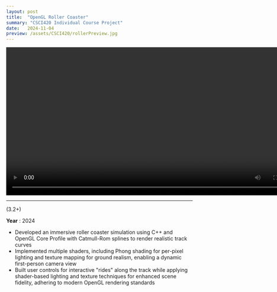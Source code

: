 ```yaml
---
layout: post
title:  "OpenGL Roller Coaster"
summary: "CSCI420 Individual Course Project"
date:   2024-11-04
preview: /assets/CSCI420/rollerPreview.jpg
---
```


<video controls width="800">
  <source src="/assets/CSCI420/RollerCoaster_animation.mp4" type="video/mp4">
  <source src="video.webm" type="video/webm">
  This browser does not support HTML video.
</video>

<hr>
(3.2+) 

**Year** : 2024

* Developed an immersive roller coaster simulation using C++ and OpenGL Core Profile with Catmull-Rom splines to render realistic track curves
* Implemented multiple shaders, including Phong shading for per-pixel lighting and texture mapping for ground realism, enabling a dynamic first-person camera view
* Built user controls for interactive "rides" along the track while applying shader-based lighting and texture techniques for enhanced scene fidelity, adhering to modern OpenGL rendering standards
